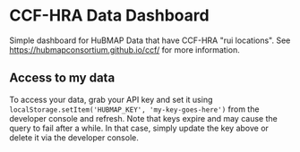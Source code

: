 # CCF-HRA Data Dashboard

Simple dashboard for HuBMAP Data that have CCF-HRA "rui locations". See <https://hubmapconsortium.github.io/ccf/> for more information.

## Access to my data

To access your data, grab your API key and set it using `localStorage.setItem('HUBMAP_KEY', 'my-key-goes-here')` from the developer console and refresh. Note that keys expire and may cause the query to fail after a while. In that case, simply update the key above or delete it via the developer console.

